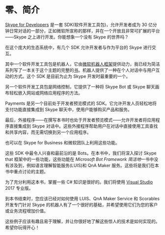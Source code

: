 # 零、简介

[Skype for Developers](https://dev.skype.com/) 是一套 SDK(软件开发工具包)，允许开发者成为 30 亿分钟日常对话的一部分，正如微软所宣称的那样，并在一个开放且非常可扩展的平台——Skype 之上进行开发。你能想象一个没有 Skype 的世界吗？

在这个庞大的生态系统中，有几个 SDK 允许开发者与作为平台的 Skype 进行交互。

其中一个软件开发工具包是机器人，它由[微软机器人框架](https://dev.botframework.com/)提供动力，我已经为简洁系列写了一本关于这个主题的完整的[书](https://www.syncfusion.com/resources/techportal/details/ebooks/Microsoft_Bot_Framework_Succinctly)。机器人提供了一种在个人对话中与用户互动的方式。这个 SDK 是目前为止为 Skype 开发时最重要的一个。

另一个软件开发工具包是网络控制，它提供了一种将 Skype Bot 或 Skype 聊天画布轻松嵌入网站或网络应用程序的方法。

Payments 是另一个目前处于开发者预览模式的 SDK。它允许开发人员轻松地将支付功能直接集成到 Skype 聊天中，使用户能够购买产品和服务。

最后，外接程序——在撰写本书时也处于开发者预览模式——允许开发者将应用程序直接集成到 Skype 对话中。这些外接程序帮助用户在对话中直接使用工具查找和共享内容，而无需切换到另一个应用程序。

也可以在 Skype for Business 和微软团队上利用这些功能。

这些 SDK 中最令人兴奋和最前沿的是 Bots。在本书中，我们将深入探讨 Skype that 框架中的一些功能，这些功能在 *Microsoft Bot Framework 简洁地*一书中没有涉及到，例如语言理解智能服务(LUIS)和 QnA Maker 服务。这些将是我们在本书中重点讨论的主题。

为了充分利用这本书，掌握一些 C# 知识是很好的。我们将使用 [Visual Studio](https://www.visualstudio.com/) 2017 专业版。

到本书结束时，您应该已经对如何使用 LUIS、QnA Maker Service 和 Scorables 开发专门针对 Skype 的机器人有了一个很好的基础，并希望使用它们为您的客户或业务流程增加价值。

这些例子应该有趣且易于理解，并让你很好地了解这些惊人的技术是如何实现的。希望你玩得开心！
